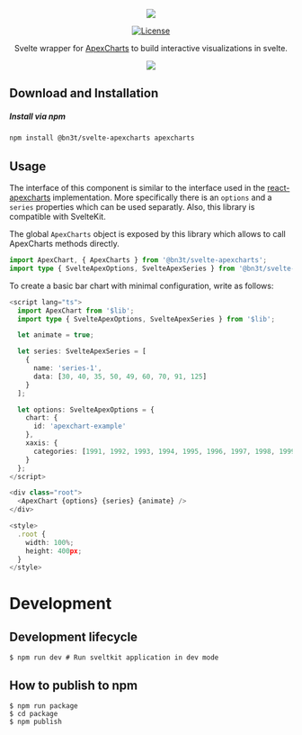 <p align="center"><img src="https://apexcharts.com/media/apexcharts-logo.png"></p>

<p align="center">
  <a href="https://github.com/apexcharts/react-apexcharts/blob/master/LICENSE"><img src="https://img.shields.io/badge/License-MIT-brightgreen.svg" alt="License"></a>

<p align="center">Svelte wrapper for <a href="https://github.com/apexcharts/apexcharts.js">ApexCharts</a> to build interactive visualizations in svelte.</p>

<p align="center"><a href="https://bn3t.github.io/svelte-apexcharts"><img src="https://apexcharts.com/media/apexcharts-banner.png"></a></p>

## Download and Installation

##### Install via npm

```bash
npm install @bn3t/svelte-apexcharts apexcharts
```

## Usage

The interface of this component is similar to the interface used in the
[react-apexcharts](https://apexcharts.com/docs/react-charts/) implementation.
More specifically there is an `options` and a `series` properties which can be used separatly.
Also, this library is compatible with SvelteKit.

The global `ApexCharts` object is exposed by this library which allows to call ApexCharts methods directly.

```ts
import ApexChart, { ApexCharts } from '@bn3t/svelte-apexcharts';
import type { SvelteApexOptions, SvelteApexSeries } from '@bn3t/svelte-apexcharts';
```

To create a basic bar chart with minimal configuration, write as follows:

```ts
<script lang="ts">
  import ApexChart from '$lib';
  import type { SvelteApexOptions, SvelteApexSeries } from '$lib';

  let animate = true;

  let series: SvelteApexSeries = [
    {
      name: 'series-1',
      data: [30, 40, 35, 50, 49, 60, 70, 91, 125]
    }
  ];

  let options: SvelteApexOptions = {
    chart: {
      id: 'apexchart-example'
    },
    xaxis: {
      categories: [1991, 1992, 1993, 1994, 1995, 1996, 1997, 1998, 1999]
    }
  };
</script>

<div class="root">
  <ApexChart {options} {series} {animate} />
</div>

<style>
  .root {
    width: 100%;
    height: 400px;
  }
</style>
```

# Development

## Development lifecycle

```
$ npm run dev # Run sveltkit application in dev mode
```

## How to publish to npm

```
$ npm run package
$ cd package
$ npm publish
```
